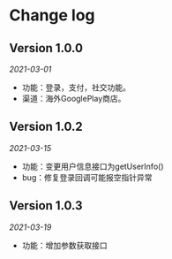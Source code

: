 Change log
=====

## Version 1.0.0
_2021-03-01_
- 功能：登录，支付，社交功能。
- 渠道：海外GooglePlay商店。

## Version 1.0.2
_2021-03-15_
- 功能：变更用户信息接口为getUserInfo()
- bug：修复登录回调可能报空指针异常

## Version 1.0.3
_2021-03-19_
- 功能：增加参数获取接口